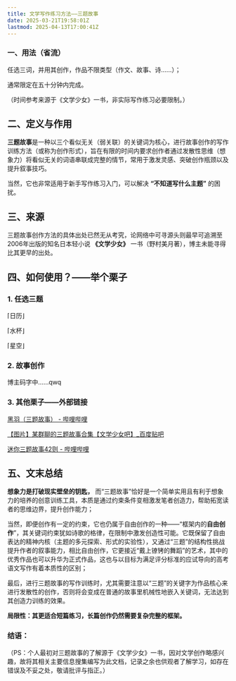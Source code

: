 ```yaml
---
title: 文学写作练习方法——三题故事
date: 2025-03-21T19:58:01Z
lastmod: 2025-04-13T17:00:41Z
---
```


### 一、用法（省流）

任选三词，并用其创作，作品不限类型（作文、故事、诗......）；

通常限定在五十分钟内完成。

（时间参考来源于《文学少女》一书，非实际写作练习必要限制。）

## 二、定义与作用

**三题故事**是一种以三个看似无关（弱关联）的关键词为核心，进行故事创作的写作训练方法（或称为创作形式），旨在有限的时间内要求创作者通过发散性思维（想象力）将看似无关的词语串联成完整的情节，常用于激发灵感、突破创作瓶颈以及提升叙事技巧。

当然，它也非常适用于新手写作练习入门，可以解决 **“不知道写什么主题”** 的困扰。

## 三、来源

三题故事创作方法的具体出处已然无从考究，论网络中可寻源头则最早可追溯至2006年出版的知名日本轻小说 **《文学少女》** 一书（野村美月著），博主未能寻得比其更早的出处。

## 四、如何使用？——举个栗子

### 1. 任选三题

⌈日历⌋

⌈水杯⌋

⌈星空⌋

### 2. 故事创作

博主码字中......qwq

### 3. 其他栗子——外部链接

[黑羽（三题故事） - 哔哩哔哩](https://www.bilibili.com/opus/680429433769689096)

[【图片】某群聊的三题故事合集【文学少女吧】_百度贴吧](https://tieba.baidu.com/p/9299408032?pn=1)

[迷你三题故事42则 - 哔哩哔哩](https://www.bilibili.com/opus/511327959810280873)

## 五、文末总结

**想象力是打破现实壁垒的钥匙，** 而“三题故事”恰好是一个简单实用且有利于想象力的培养的创意训练工具，本质是通过约束条件变相激发笔者创造力，帮助拓宽读者的思维边界，提升创作能力；

当然，即便创作有一定的约束，它也仍属于自由创作的一种——“框架内的**自由创作**”，其关键词约束犹如诗歌的格律，在限制中激发创造性可能。它既保留了自由表达的精神内核（主题的多元探索、形式的实验性），又通过“三题”的结构性挑战提升作者的叙事能力，相比自由创作，它更接近“戴上镣铐的舞蹈”的艺术，其中的优秀作品也可以升华为正式作品，这也与以目标为满足评分标准的应试导向的高考语文写作有着本质性的区别；

最后，进行三题故事的写作训练时，尤其需要注意以“三题”的关键字为作品核心来进行发散性的创作，否则将会变成在普通的故事里机械性地嵌入关键词，无法达到其创造力训练的效果。

**局限性：其更适合短篇练习，长篇创作仍然需要复杂完整的框架。**

### 结语：

（PS：个人最初对三题故事的了解源于《文学少女》一书，因对文学创作略感兴趣，故将其相关主要信息搜集编写为此文档，记录之余也供观者了解学习，如存在错误及不妥之处，敬请批评与指正。）

‍
